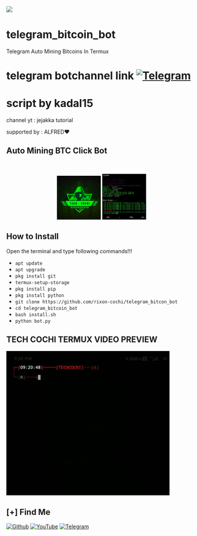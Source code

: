 <a href="https://bestmining.top/?ref=rockrixon"  target="_blank">
<img src="https://bestmining.top/public/banner/234x60.gif"/>
</a>
                    


# telegram_bitcoin_bot

Telegram Auto Mining Bitcoins In Termux

# telegram botchannel link [![Telegram](https://img.shields.io/badge/telegram-TECH--COCHI-green?style=for-the-badge&logo=telegram)](https://t.me/BitcoinClick_bot?start=fHQR)

# script by kadal15

channel yt : jejakka tutorial

supported by : ALFRED❤️

## Auto Mining BTC Click Bot

<br>
<p align="center">
<img width="23%" src="20200425_125720.png"/>
<img width="23%" src="IMG_20200507_224306.jpg"/>
</p>

## How to Install

Open the terminal and type following commands!!!

* ```apt update```
* ```apt upgrade```
* ```pkg install git```
* ```termux-setup-storage```
* ```pkg install pip```
* ```pkg install python```
* ```git clone https://github.com/rixon-cochi/telegram_bitcon_bot```
* ```cd telegram_bitcoin_bot```
* ```bash install.sh```
* ```python bot.py```

## TECH COCHI TERMUX VIDEO PREVIEW

![](Telebot.gif)


## [+] Find Me

[![Github](https://img.shields.io/badge/Github-TECH--COCHI-green?style=for-the-badge&logo=github)](https://github.com/rixon-cochi)
[![YouTube](https://img.shields.io/badge/youtube-TECH--COCHI-green?style=for-the-badge&logo=youtube)](https://www.youtube.com/channel/UCdUnJ0qjDZ-psQYtgyoEl9Q)
[![Telegram](https://img.shields.io/badge/telegram-TECH--COCHI-green?style=for-the-badge&logo=telegram)](https://t.me/techcochiyoutuber)
 



